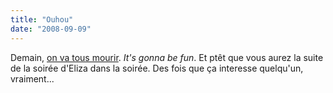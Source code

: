 ```yaml
---
title: "Ouhou"
date: "2008-09-09"
---
```


Demain, [on va tous mourir](http://www.20minutes.fr/article/250424/High-Tech-Big-bang-dans-une-eprouvette.php). _It's gonna be fun_. Et ptêt que vous aurez la suite de la soirée d'Eliza dans la soirée. Des fois que ça interesse quelqu'un, vraiment...
